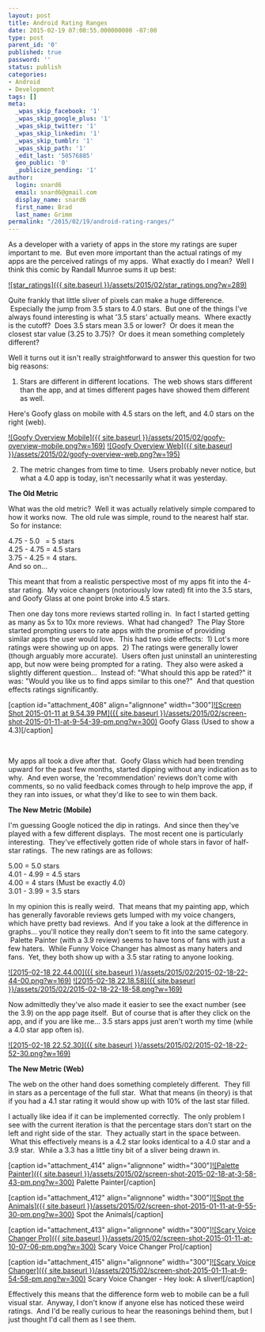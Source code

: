 ```yaml
---
layout: post
title: Android Rating Ranges
date: 2015-02-19 07:00:55.000000000 -07:00
type: post
parent_id: '0'
published: true
password: ''
status: publish
categories:
- Android
- Development
tags: []
meta:
  _wpas_skip_facebook: '1'
  _wpas_skip_google_plus: '1'
  _wpas_skip_twitter: '1'
  _wpas_skip_linkedin: '1'
  _wpas_skip_tumblr: '1'
  _wpas_skip_path: '1'
  _edit_last: '50576885'
  geo_public: '0'
  _publicize_pending: '1'
author:
  login: snard6
  email: snard6@gmail.com
  display_name: snard6
  first_name: Brad
  last_name: Grimm
permalink: "/2015/02/19/android-rating-ranges/"
---
```

As a developer with a variety of apps in the store&nbsp;my ratings are&nbsp;super important to me. &nbsp;But even more important than the actual ratings of my apps are the perceived ratings of my apps. &nbsp;What exactly do I mean? &nbsp;Well I think this comic by Randall Munroe sums it up best:

[![star_ratings]({{ site.baseurl }}/assets/2015/02/star_ratings.png?w=289)](https://bradgrimm.files.wordpress.com/2015/01/star_ratings.png)

Quite frankly that little sliver of pixels can make a huge difference. &nbsp;Especially the jump from 3.5 stars to 4.0 stars. &nbsp;But one of the things I've always found interesting is what '3.5 stars' actually means. &nbsp;Where exactly is the cutoff? &nbsp;Does 3.5 stars mean 3.5 or lower? &nbsp;Or does it mean the closest star value (3.25 to 3.75)? &nbsp;Or does it mean something completely different?

Well it turns out it isn't really straightforward to answer this question for two big reasons:

1) Stars are different in different locations. &nbsp;The web shows stars different than the app, and at times different pages have showed them different as well.

Here's Goofy glass on mobile with 4.5 stars on the left, and 4.0 stars on the right (web).

[![Goofy Overview Mobile]({{ site.baseurl }}/assets/2015/02/goofy-overview-mobile.png?w=169)](https://bradgrimm.files.wordpress.com/2015/01/goofy-overview-mobile.png) [![Goofy Overview Web]({{ site.baseurl }}/assets/2015/02/goofy-overview-web.png?w=195)](https://bradgrimm.files.wordpress.com/2015/01/goofy-overview-web.png)

2) The metric changes from time to time. &nbsp;Users probably never notice, but what a 4.0 app is today, isn't necessarily what it was yesterday.

**The Old Metric**

What was the old metric? &nbsp;Well it was actually relatively simple compared to how it works now. &nbsp;The old rule was simple, round to the nearest half star. &nbsp;So for instance:

4.75 - 5.0 &nbsp; = 5 stars  
4.25 - 4.75 = 4.5 stars  
3.75 - 4.25 = 4 stars.  
And so on...

This meant that from a realistic perspective most of my apps fit into the 4-star rating. &nbsp;My voice changers (notoriously low rated) fit into the 3.5 stars, and Goofy Glass at one point broke into 4.5 stars.

Then one day&nbsp;tons more reviews started rolling in. &nbsp;In fact&nbsp;I started getting as many as 5x to 10x more reviews. &nbsp;What had changed? &nbsp;The Play Store started prompting users to rate apps with the promise of providing similar&nbsp;apps the user would love. &nbsp;This had two side effects: &nbsp;1) Lot's more ratings were showing up on apps. &nbsp;2) The ratings were generally lower (though arguably more accurate). &nbsp;Users often just uninstall an uninteresting app, but now were being prompted for a rating. &nbsp;They also were&nbsp;asked a slightly different question... &nbsp;Instead of: "What should this app be rated?" it was: "Would you like us to&nbsp;find apps similar to this one?" &nbsp;And that question effects ratings significantly.

[caption id="attachment\_408" align="alignnone" width="300"][![Screen Shot 2015-01-11 at 9.54.39 PM]({{ site.baseurl }}/assets/2015/02/screen-shot-2015-01-11-at-9-54-39-pm.png?w=300)](https://bradgrimm.files.wordpress.com/2015/01/screen-shot-2015-01-11-at-9-54-39-pm.png) Goofy Glass (Used to show a 4.3)[/caption]

&nbsp;

My apps all took a dive after that. &nbsp;Goofy Glass which had been trending upward for the past few months,&nbsp;started&nbsp;dipping without any indication as to why. &nbsp;And even worse, the 'recommendation' reviews don't come with comments, so no valid feedback comes through to help improve the app, if they ran into issues, or what they'd like to see to win them back.

**The New Metric (Mobile)**

I'm guessing Google noticed the dip in ratings. &nbsp;And since then they've played with a few different displays. &nbsp;The most recent one is particularly interesting. &nbsp;They've effectively gotten ride of whole stars in favor of half-star ratings. &nbsp;The new ratings are as follows:

5.00 = 5.0 stars  
4.01 - 4.99 = 4.5 stars  
4.00 = 4 stars (Must be exactly 4.0)  
3.01 - 3.99 = 3.5 stars

In my opinion this is really weird. &nbsp;That means that my painting app, which has generally favorable reviews gets lumped with my voice changers, which&nbsp;have pretty bad reviews. &nbsp;And&nbsp;if you take a look at the difference in graphs...&nbsp;you'll notice they really don't seem to fit into the same category. &nbsp;Palette Painter (with a 3.9 review) seems to have tons of fans with just a few haters. &nbsp;While Funny Voice Changer has almost as many haters and fans. &nbsp;Yet, they both show up with a 3.5 star rating to anyone looking.

[![2015-02-18 22.44.00]({{ site.baseurl }}/assets/2015/02/2015-02-18-22-44-00.png?w=169)](https://bradgrimm.files.wordpress.com/2015/01/2015-02-18-22-44-00.png) [![2015-02-18 22.18.58]({{ site.baseurl }}/assets/2015/02/2015-02-18-22-18-58.png?w=169)](https://bradgrimm.files.wordpress.com/2015/01/2015-02-18-22-18-58.png)

Now admittedly they've also made it easier to see the exact number (see the 3.9) on the app page itself. &nbsp;But of course that is after they click on the app, and if you are like me... 3.5 stars apps just aren't worth my time (while a 4.0 star app often is).

[![2015-02-18 22.52.30]({{ site.baseurl }}/assets/2015/02/2015-02-18-22-52-30.png?w=169)](https://bradgrimm.files.wordpress.com/2015/01/2015-02-18-22-52-30.png)

**The New Metric (Web)**

The web on the other hand does something completely different. &nbsp;They fill in stars as a percentage of the full star. &nbsp;What that means (in theory) is that if you had a 4.1 star rating it would show up with 10% of the last star filled.

I actually like idea if it can be implemented correctly. &nbsp;The only problem I see with the current iteration is that the percentage stars don't start on the left and right side of the star. &nbsp;They&nbsp;actually start in the space between. &nbsp;What this effectively means is a 4.2 star looks identical to a 4.0 star and a 3.9 star. &nbsp;While a 3.3 has a little tiny bit of a sliver being drawn in.

[caption id="attachment\_414" align="alignnone" width="300"][![Palette Painter]({{ site.baseurl }}/assets/2015/02/screen-shot-2015-02-18-at-3-58-43-pm.png?w=300)](https://bradgrimm.files.wordpress.com/2015/01/screen-shot-2015-02-18-at-3-58-43-pm.png) Palette Painter[/caption]

[caption id="attachment\_412" align="alignnone" width="300"][![Spot the Animals]({{ site.baseurl }}/assets/2015/02/screen-shot-2015-01-11-at-9-55-30-pm.png?w=300)](https://bradgrimm.files.wordpress.com/2015/01/screen-shot-2015-01-11-at-9-55-30-pm.png) Spot the Animals[/caption]

[caption id="attachment\_413" align="alignnone" width="300"][![Scary Voice Changer Pro]({{ site.baseurl }}/assets/2015/02/screen-shot-2015-01-11-at-10-07-06-pm.png?w=300)](https://bradgrimm.files.wordpress.com/2015/01/screen-shot-2015-01-11-at-10-07-06-pm.png) Scary Voice Changer Pro[/caption]

[caption id="attachment\_415" align="alignnone" width="300"][![Scary Voice Changer]({{ site.baseurl }}/assets/2015/02/screen-shot-2015-01-11-at-9-54-58-pm.png?w=300)](https://bradgrimm.files.wordpress.com/2015/01/screen-shot-2015-01-11-at-9-54-58-pm.png) Scary Voice Changer - Hey look: A sliver![/caption]

Effectively this means that the difference form web to mobile can be a full visual star. &nbsp;Anyway, I don't know if anyone else has noticed these weird ratings. &nbsp;And&nbsp;I'd be really curious to hear the reasonings behind them, but I just thought I'd call them as I see them.

&nbsp;

&nbsp;

